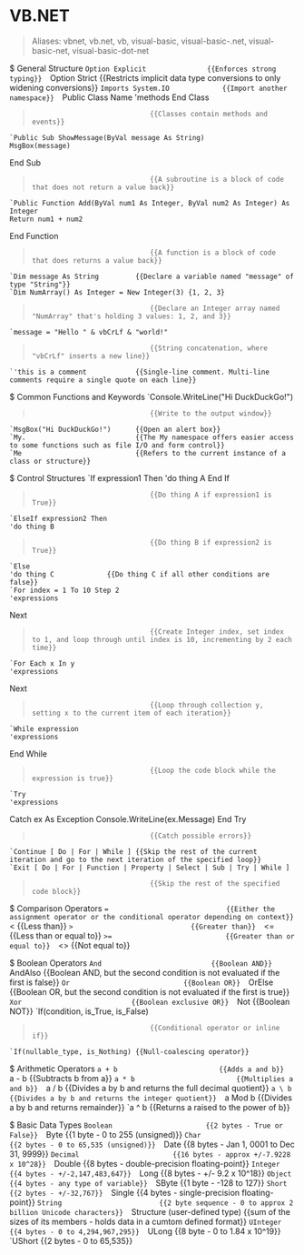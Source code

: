 # VB.NET

> Aliases: vbnet, vb.net, vb, visual-basic, visual-basic-.net, visual-basic-net, visual-basic-dot-net

$ General Structure
    `Option Explicit               {{Enforces strong typing}} 
    `Option Strict                 {{Restricts implicit data type conversions to only widening conversions}} 
    `Imports System.IO             {{Import another namespace}} 
    `Public Class Name
	'methods
End Class
>                                  {{Classes contain methods and events}} 
    `Public Sub ShowMessage(ByVal message As String)
	MsgBox(message)
End Sub
>                                  {{A subroutine is a block of code that does not return a value back}} 
    `Public Function Add(ByVal num1 As Integer, ByVal num2 As Integer) As Integer
	Return num1 + num2
End Function
>                                  {{A function is a block of code that does returns a value back}} 
    `Dim message As String         {{Declare a variable named "message" of type "String"}} 
    `Dim NumArray() As Integer = New Integer(3) {1, 2, 3}
>                                  {{Declare an Integer array named "NumArray" that's holding 3 values: 1, 2, and 3}} 
    `message = "Hello " & vbCrLf & "world!"
>                                  {{String concatenation, where "vbCrLf" inserts a new line}} 
    `'this is a comment            {{Single-line comment. Multi-line comments require a single quote on each line}} 

$ Common Functions and Keywords
    `Console.WriteLine("Hi DuckDuckGo!")
>                                  {{Write to the output window}} 
    `MsgBox("Hi DuckDuckGo!")      {{Open an alert box}} 
    `My.                           {{The My namespace offers easier access to some functions such as file I/O and form control}} 
    `Me                            {{Refers to the current instance of a class or structure}} 

$ Control Structures
    `If expression1 Then
	'do thing A
End If
>                                  {{Do thing A if expression1 is True}} 
    `ElseIf expression2 Then
	'do thing B
>                                  {{Do thing B if expression2 is True}} 
    `Else
	'do thing C             {{Do thing C if all other conditions are false}} 
    `For index = 1 To 10 Step 2
	'expressions
Next
>                                  {{Create Integer index, set index to 1, and loop through until index is 10, incrementing by 2 each time}} 
    `For Each x In y
	'expressions
Next
>                                  {{Loop through collection y, setting x to the current item of each iteration}} 
    `While expression
	'expressions
End While
>                                  {{Loop the code block while the expression is true}} 
    `Try
	'expressions
Catch ex As Exception
	Console.WriteLine(ex.Message)
End Try
>                                  {{Catch possible errors}} 
    `Continue [ Do | For | While ] {{Skip the rest of the current iteration and go to the next iteration of the specified loop}} 
    `Exit [ Do | For | Function | Property | Select | Sub | Try | While ]
>                                  {{Skip the rest of the specified code block}} 

$ Comparison Operators
    `=                             {{Either the assignment operator or the conditional operator depending on context}} 
    `<                             {{Less than}} 
    `>                             {{Greater than}} 
    `<=                            {{Less than or equal to}} 
    `>=                            {{Greater than or equal to}} 
    `<>                            {{Not equal to}} 

$ Boolean Operators
    `And                           {{Boolean AND}} 
    `AndAlso                       {{Boolean AND, but the second condition is not evaluated if the first is false}} 
    `Or                            {{Boolean OR}} 
    `OrElse                        {{Boolean OR, but the second condition is not evaluated if the first is true}} 
    `Xor                           {{Boolean exclusive OR}} 
    `Not                           {{Boolean NOT}} 
    `If(condition, is_True, is_False)
>                                  {{Conditional operator or inline if}} 
    `If(nullable_type, is_Nothing) {{Null-coalescing operator}} 

$ Arithmetic Operators
    `a + b                         {{Adds a and b}} 
    `a - b                         {{Subtracts b from a}} 
    `a * b                         {{Multiplies a and b}} 
    `a / b                         {{Divides a by b and returns the full decimal quotient}} 
    `a \ b                         {{Divides a by b and returns the integer quotient}} 
    `a Mod b                       {{Divides a by b and returns remainder}} 
    `a ^ b                         {{Returns a raised to the power of b}} 

$ Basic Data Types
    `Boolean                       {{2 bytes - True or False}} 
    `Byte                          {{1 byte - 0 to 255 (unsigned)}} 
    `Char                          {{2 bytes - 0 to 65,535 (unsigned)}} 
    `Date                          {{8 bytes - Jan 1, 0001 to Dec 31, 9999}} 
    `Decimal                       {{16 bytes - approx +/-7.9228 x 10^28}} 
    `Double                        {{8 bytes - double-precision floating-point}} 
    `Integer                       {{4 bytes - +/-2,147,483,647}} 
    `Long                          {{8 bytes - +/- 9.2 x 10^18}} 
    `Object                        {{4 bytes - any type of variable}} 
    `SByte                         {{1 byte - -128 to 127}} 
    `Short                         {{2 bytes - +/-32,767}} 
    `Single                        {{4 bytes - single-precision floating-point}} 
    `String                        {{2 byte sequence - 0 to approx 2 billion Unicode characters}} 
    `Structure (user-defined type) {{sum of the sizes of its members - holds data in a cumtom defined format}} 
    `UInteger                      {{4 bytes - 0 to 4,294,967,295}} 
    `ULong                         {{8 byte - 0 to 1.84 x 10^19}} 
    `UShort                        {{2 bytes - 0 to 65,535}} 


